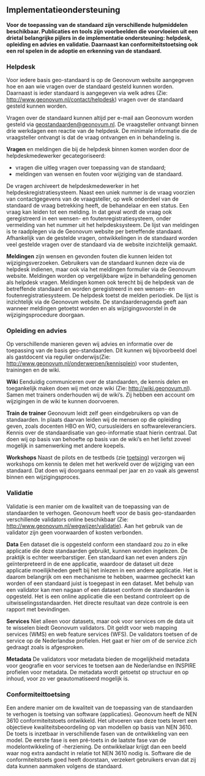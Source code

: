 ## Implementatieondersteuning

**Voor de toepassing van de standaard zijn verschillende hulpmiddelen beschikbaar. Publicaties en tools zijn voorbeelden die voorvloeien uit een drietal belangrijke pijlers in de implementatie ondersteuning: helpdesk, opleiding en advies en validatie. Daarnaast kan conformiteitstoetsing ook een rol spelen in de adoptie en erkenning van de standaard.** 

###	Helpdesk

Voor iedere basis geo-standaard is op de Geonovum website aangegeven hoe en aan wie vragen over de standaard gesteld kunnen worden. Daarnaast is ieder standaard is aangegeven via welk adres  (Zie: http://www.geonovum.nl/contact/helpdesk) vragen over de standaard gesteld kunnen worden. 

Vragen over de standaard kunnen altijd per e-mail aan Geonovum worden gesteld via geostandaarden@geonovum.nl. De vraagsteller ontvangt binnen drie werkdagen een reactie van de helpdesk. De minimale informatie die de vraagsteller ontvangt is dat de vraag ontvangen en in behandeling is.

**Vragen** en meldingen die bij de helpdesk binnen komen worden door de helpdeskmedewerker gecategoriseerd:
-	vragen die uitleg vragen over toepassing van de standaard;
-	meldingen van wensen en fouten voor wijziging van de standaard.

De vragen archiveert de helpdeskmedewerker in het helpdeskregistratiesysteem. Naast een uniek nummer is de vraag voorzien van contactgegevens van de vraagsteller, op welk onderdeel van de standaard de vraag betrekking heeft, de behandelaar en een status. Een vraag kan leiden tot een melding. In dat geval wordt de vraag ook geregistreerd in een wensen- en foutenregistratiesysteem, onder vermelding van het nummer uit het helpdesksysteem. De lijst van meldingen is te raadplegen via de Geonovum website per betreffende standaard. 
Afhankelijk van de gestelde vragen, ontwikkelingen in de standaard worden veel gestelde vragen over de standaard via de website inzichtelijk gemaakt. 

**Meldingen** zijn wensen en gevonden fouten die kunnen leiden tot wijzigingsverzoeken. Gebruikers van de standaard kunnen deze via de helpdesk indienen, maar ook via het meldingen formulier via de Geonovum website. Meldingen worden op vergelijkbare wijze in behandeling genomen als helpdesk vragen. Meldingen komen ook terecht bij de helpdesk van de betreffende standaard en worden geregistreerd in een wensen- en foutenregistratiesysteem. De helpdesk toetst de melden periodiek. De lijst is inzichtelijk via de Geonovum website. De standaardenagenda geeft aan wanneer meldingen getoetst worden en als wijzigingsvoorstel in de wijzigingsprocedure doorgaan.

### Opleiding en advies

Op verschillende manieren geven wij advies en informatie over de toepassing van de basis geo-standaarden. Dit kunnen wij bijvoorbeeld doel als gastdocent via regulier onderwijs(Zie: http://www.geonovum.nl/onderwerpen/kennisplein) voor studenten, trainingen en de wiki. 

**Wiki** Eenduidig communiceren over de standaarden, de kennis delen en toegankelijk maken doen wij met onze wiki (Zie: http://wiki.geonovum.nl). Samen met trainers onderhouden wij de wiki’s. Zij hebben een account om wijzigingen in de wiki te kunnen doorvoeren.

**Train de trainer** Geonovum leidt zelf geen eindgebruikers op van de standaarden. In plaats daarvan leiden wij de mensen op die opleiding geven, zoals docenten HBO en WO, cursusleiders en softwareleveranciers. Kennis over de standaardisatie van geo-informatie staat hierin centraal. Dat doen wij op basis van behoefte op basis van de wiki’s en het liefst zoveel mogelijk in samenwerking met andere koepels.

**Workshops** Naast de pilots en de testbeds (zie [toetsing](#toetsing)) verzorgen wij workshops om kennis te delen met het werkveld over de wijziging van een standaard. Dat doen wij doorgaans eenmaal per jaar en zo vaak als gewenst binnen een wijzigingsproces.


### Validatie

Validatie is een manier om de kwaliteit van de toepassing van de standaarden te verhogen. Geonovum heeft voor de basis geo-standaarden verschillende validators online beschikbaar (Zie: http://www.geonovum.nl/wegwijzer/validatie). Aan het gebruik van de validator zijn geen voorwaarden of kosten verbonden.

**Data** Een dataset die is opgesteld conform een standaard zou zo in elke applicatie die deze standaarden gebruikt, kunnen worden ingelezen. De praktijk is echter weerbarstiger. Een standaard kan net even anders zijn geïnterpreteerd in de ene applicatie, waardoor de dataset uit deze applicatie moeilijkheden geeft bij het inlezen in een andere applicatie. Het is daarom belangrijk om een mechanisme te hebben, waarmee gecheckt kan worden of een standaard juist is toegepast in een dataset.
Met behulp van een validator kan men nagaan of een dataset conform de standaarden is opgesteld. Het is een online applicatie die een bestand controleert op de uitwisselingsstandaarden. Het directe resultaat van deze controle is een rapport met bevindingen.

**Services** Niet alleen voor datasets, maar ook voor services om de data uit te wisselen biedt Geonovum validators. Dit geldt voor web mapping services (WMS) en web feature services (WFS). De validators toetsen of de service op de Nederlandse profielen. Het gaat er hier om of de service zich gedraagt zoals is afgesproken.

**Metadata** De validators voor metadata bieden de mogelijkheid metadata voor geografie en voor services te toetsen aan de Nederlandse en INSPIRE profielen voor metadata. De metadata wordt getoetst op structuur en op inhoud, voor zo ver geautomatiseerd mogelijk is.

### Conformiteittoetsing

Een andere manier om de kwaliteit van de toepassing van de standaarden te verhogen is toetsing van software (applicaties). Geonovum heeft de NEN 3610 conformiteitstoets ontwikkeld. Het uitvoeren van deze toets levert een objectieve kwaliteitsbeoordeling op van modellen op basis van NEN 3610. De toets is inzetbaar in verschillende fasen van de ontwikkeling van een model. De eerste fase is een pré-toets in de laatste fase van de modelontwikkeling of -herziening. De ontwikkelaar krijgt dan een beeld waar nog extra aandacht in relatie tot NEN 3610 nodig is. Software die de conformiteitstoets goed heeft doorstaan, verzekert gebruikers ervan dat zij data kunnen aanmaken volgens de standaard.

